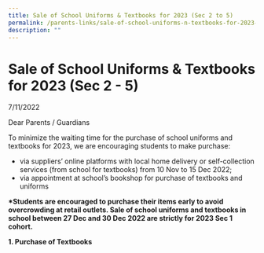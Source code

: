 ```yaml
---
title: Sale of School Uniforms & Textbooks for 2023 (Sec 2 to 5)
permalink: /parents-links/sale-of-school-uniforms-n-textbooks-for-2023-sec-2-5/
description: ""
---
```

# **Sale of School Uniforms & Textbooks for 2023 (Sec 2 - 5)**

7/11/2022  
  

Dear Parents / Guardians

To minimize the waiting time for the purchase of school uniforms and textbooks for 2023, we are encouraging students to make purchase:

* via suppliers’ online platforms with local home delivery or self-collection services (from school for textbooks) from 10 Nov to 15 Dec 2022;
* via appointment at school’s bookshop for purchase of textbooks and uniforms

**\*Students are encouraged to purchase their items early to avoid overcrowding at retail outlets. Sale of school uniforms and textbooks in school between 27 Dec and 30 Dec 2022 are strictly for 2023 Sec 1 cohort.**

**1\. Purchase of Textbooks**